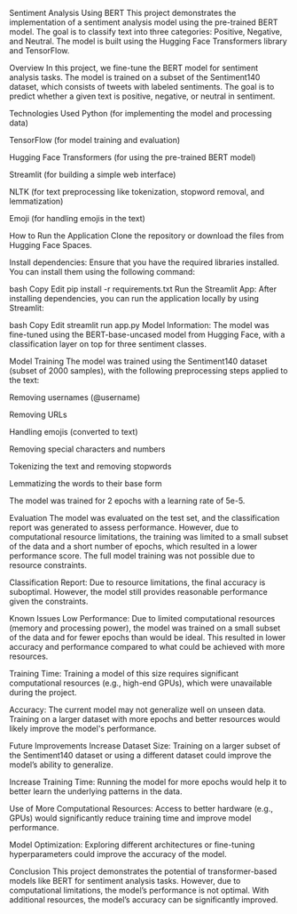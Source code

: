 Sentiment Analysis Using BERT
This project demonstrates the implementation of a sentiment analysis model using the pre-trained BERT model. The goal is to classify text into three categories: Positive, Negative, and Neutral. The model is built using the Hugging Face Transformers library and TensorFlow.

Overview
In this project, we fine-tune the BERT model for sentiment analysis tasks. The model is trained on a subset of the Sentiment140 dataset, which consists of tweets with labeled sentiments. The goal is to predict whether a given text is positive, negative, or neutral in sentiment.

Technologies Used
Python (for implementing the model and processing data)

TensorFlow (for model training and evaluation)

Hugging Face Transformers (for using the pre-trained BERT model)

Streamlit (for building a simple web interface)

NLTK (for text preprocessing like tokenization, stopword removal, and lemmatization)

Emoji (for handling emojis in the text)

How to Run the Application
Clone the repository or download the files from Hugging Face Spaces.

Install dependencies: Ensure that you have the required libraries installed. You can install them using the following command:

bash
Copy
Edit
pip install -r requirements.txt
Run the Streamlit App: After installing dependencies, you can run the application locally by using Streamlit:

bash
Copy
Edit
streamlit run app.py
Model Information: The model was fine-tuned using the BERT-base-uncased model from Hugging Face, with a classification layer on top for three sentiment classes.

Model Training
The model was trained using the Sentiment140 dataset (subset of 2000 samples), with the following preprocessing steps applied to the text:

Removing usernames (@username)

Removing URLs

Handling emojis (converted to text)

Removing special characters and numbers

Tokenizing the text and removing stopwords

Lemmatizing the words to their base form

The model was trained for 2 epochs with a learning rate of 5e-5.

Evaluation
The model was evaluated on the test set, and the classification report was generated to assess performance. However, due to computational resource limitations, the training was limited to a small subset of the data and a short number of epochs, which resulted in a lower performance score. The full model training was not possible due to resource constraints.

Classification Report:
Due to resource limitations, the final accuracy is suboptimal. However, the model still provides reasonable performance given the constraints.

Known Issues
Low Performance: Due to limited computational resources (memory and processing power), the model was trained on a small subset of the data and for fewer epochs than would be ideal. This resulted in lower accuracy and performance compared to what could be achieved with more resources.

Training Time: Training a model of this size requires significant computational resources (e.g., high-end GPUs), which were unavailable during the project.

Accuracy: The current model may not generalize well on unseen data. Training on a larger dataset with more epochs and better resources would likely improve the model's performance.

Future Improvements
Increase Dataset Size: Training on a larger subset of the Sentiment140 dataset or using a different dataset could improve the model’s ability to generalize.

Increase Training Time: Running the model for more epochs would help it to better learn the underlying patterns in the data.

Use of More Computational Resources: Access to better hardware (e.g., GPUs) would significantly reduce training time and improve model performance.

Model Optimization: Exploring different architectures or fine-tuning hyperparameters could improve the accuracy of the model.

Conclusion
This project demonstrates the potential of transformer-based models like BERT for sentiment analysis tasks. However, due to computational limitations, the model’s performance is not optimal. With additional resources, the model’s accuracy can be significantly improved.

